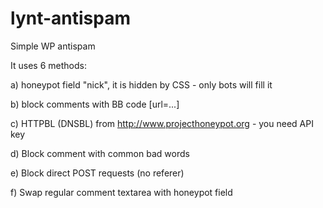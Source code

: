 # lynt-antispam
Simple WP antispam

It uses 6 methods:

a) honeypot field "nick", it is hidden by CSS - only bots will fill it

b) block comments with BB code [url=...]

c) HTTPBL (DNSBL) from http://www.projecthoneypot.org - you need API key

d) Block comment with common bad words

e) Block direct POST requests (no referer)

f) Swap regular comment textarea with honeypot field
